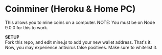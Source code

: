 # Coinminer (Heroku & Home PC)

This allows you to mine coins on a computer.
NOTE: You must be on Node 9.0.0 for this to work.

**SETUP**<br>
Fork this repo, and edit mine.js to add your new wallet address. That's it. Now, you may experience antivirus false positives. Make sure to whitelist
it.
